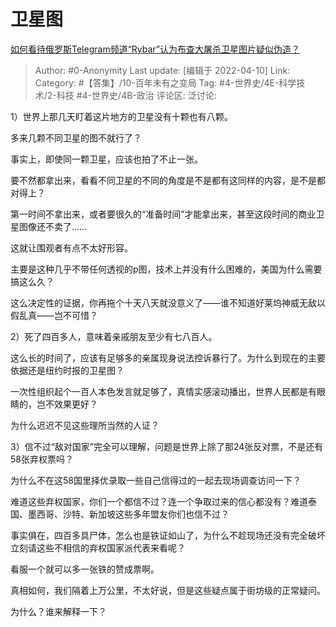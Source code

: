 # 卫星图
[如何看待俄罗斯Telegram频道“Rybar”认为布查大屠杀卫星图片疑似伪造？](https://www.zhihu.com/question/526298185/answer/2432463704)

> Author: #0-Anonymity
> Last update: [编辑于 2022-04-10]
> Link:
> Category: #【答集】/10-百年未有之变局
> Tag: #4-世界史/4E-科学技术/2-科技 #4-世界史/4B-政治
> 评论区:
> 泛讨论:

1）世界上那几天盯着这片地方的卫星没有十颗也有八颗。

多来几颗不同卫星的图不就行了？

事实上，即使同一颗卫星，应该也拍了不止一张。

要不然都拿出来，看看不同卫星的不同的角度是不是都有这同样的内容，是不是都对得上？

第一时间不拿出来，或者要很久的“准备时间”才能拿出来，甚至这段时间的商业卫星图像还不卖了……

这就让围观者有点不太好形容。

主要是这种几乎不带任何透视的p图，技术上并没有什么困难的，美国为什么需要搞这么久？

这么决定性的证据，你再拖个十天八天就没意义了——谁不知道好莱坞神威无敌以假乱真——岂不可惜？

2）死了四百多人，意味着亲戚朋友至少有七八百人。

这么长的时间了，应该有足够多的亲属现身说法控诉暴行了。为什么到现在的主要依据还是纽约时报的卫星图？

一次性组织起个一百人本色发言就足够了，真情实感滚动播出，世界人民都是有眼睛的，岂不效果更好？

为什么迟迟不见这些理所当然的人证？

3）信不过“敌对国家”完全可以理解，问题是世界上除了那24张反对票，不是还有58张弃权票吗？

为什么不在这58国里择优录取一些自己信得过的一起去现场调查访问一下？

难道这些弃权国家，你们一个都信不过？连一个争取过来的信心都没有？难道泰国、墨西哥、沙特、新加坡这些多年盟友你们也信不过？

事实俱在，四百多具尸体，怎么也是铁证如山了，为什么不趁现场还没有完全破坏立刻请这些不相信的弃权国家派代表来看呢？

看服一个就可以多一张铁的赞成票啊。

真相如何，我们隔着上万公里，不太好说，但是这些疑点属于街坊级的正常疑问。

为什么？谁来解释一下？
